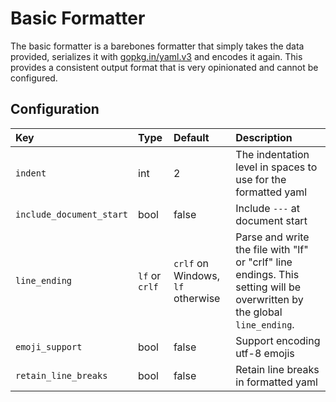 # Basic Formatter

The basic formatter is a barebones formatter that simply takes the data provided, serializes it with [gopkg.in/yaml.v3](https://gopkg.in/yaml.v3) and encodes it again. This provides a consistent output format that is very opinionated and cannot be configured.

## Configuration

| Key                      | Type           | Default | Description |
|:-------------------------|:---------------|:--------|:------------|
| `indent`                 | int            | 2       | The indentation level in spaces to use for the formatted yaml|
| `include_document_start` | bool           | false   | Include `---` at document start |
| `line_ending`            | `lf` or `crlf` | `crlf` on Windows, `lf` otherwise | Parse and write the file with "lf" or "crlf" line endings. This setting will be overwritten by the global `line_ending`. |
| `emoji_support`          | bool           | false   | Support encoding utf-8 emojis |
| `retain_line_breaks`     | bool           | false   | Retain line breaks in formatted yaml |
